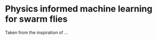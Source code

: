 # Physics informed machine learning for swarm flies

Taken from the inspiration of ...

```{tableofcontents}
```

